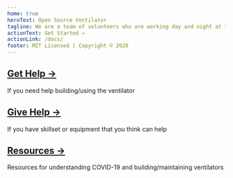 ```yaml
---
home: true
heroText: Open Source Ventilator
tagline: We are a team of volunteers who are working day and night at the moment to develop a low-cost and open-source ventilator to help save lives and aid the recovery of COVID19 patients.
actionText: Get Started →
actionLink: /docs/
footer: MIT Licensed | Copyright © 2020
---
```



<div class="features">
  <div class="feature">
    <h2><a href="">Get Help →</a></h2>
    <p>If you need help building/using the ventilator</p>
  </div>
  <div class="feature">
    <h2><a href="">Give Help →</a></h2>
    <p>If you have skillset or equipment that you think can help</p>
  </div>
    <div class="feature">
    <h2><a href="">Resources →</a></h2>
    <p>Resources for understanding COVID-19 and building/maintaining ventilators</p>
  </div>

</div>
